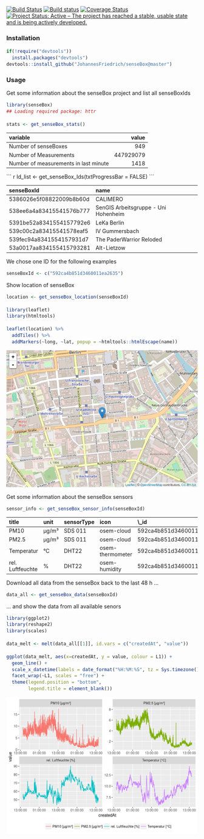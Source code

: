
<!-- README.md is generated from README.Rmd. Please edit that file -->
[![Build Status](https://travis-ci.org/JohannesFriedrich/senseBox.svg?branch=master)](https://travis-ci.org/JohannesFriedrich/senseBox) [![Build status](https://ci.appveyor.com/api/projects/status/oljck059k9io6qe7/branch/master?svg=true)](https://ci.appveyor.com/project/JohannesFriedrich/sensebox/branch/master) [![Coverage Status](https://codecov.io/gh/JohannesFriedrich/senseBox/branch/master/graph/badge.svg)](https://codecov.io/gh/JohannesFriedrich/senseBox) [![Project Status: Active – The project has reached a stable, usable state and is being actively developed.](http://www.repostatus.org/badges/latest/active.svg)](http://www.repostatus.org/#active)

### Installation

``` r
if(!require("devtools"))
  install.packages("devtools")
devtools::install_github("JohannesFriedrich/senseBox@master")
```

### Usage

Get some information about the senseBox project and list all senseBoxIds

``` r
library(senseBox)
## Loading required package: httr

stats <- get_senseBox_stats()
```

<table>
<thead>
<tr>
<th style="text-align:left;">
variable
</th>
<th style="text-align:right;">
value
</th>
</tr>
</thead>
<tbody>
<tr>
<td style="text-align:left;">
Number of senseBoxes
</td>
<td style="text-align:right;">
949
</td>
</tr>
<tr>
<td style="text-align:left;">
Number of Measurements
</td>
<td style="text-align:right;">
447929079
</td>
</tr>
<tr>
<td style="text-align:left;">
Number of measurements in last minute
</td>
<td style="text-align:right;">
1418
</td>
</tr>
</tbody>
</table>
``` r
Id_list <- get_senseBox_Ids(txtProgressBar = FALSE)
```

<table>
<thead>
<tr>
<th style="text-align:left;">
senseBoxId
</th>
<th style="text-align:left;">
name
</th>
</tr>
</thead>
<tbody>
<tr>
<td style="text-align:left;">
5386026e5f08822009b8b60d
</td>
<td style="text-align:left;">
CALIMERO
</td>
</tr>
<tr>
<td style="text-align:left;">
538ee6a4a83415541576b777
</td>
<td style="text-align:left;">
SenGIS Arbeitsgruppe - Uni Hohenheim
</td>
</tr>
<tr>
<td style="text-align:left;">
5391be52a8341554157792e6
</td>
<td style="text-align:left;">
LeKa Berlin
</td>
</tr>
<tr>
<td style="text-align:left;">
539c00c2a83415541578eaf5
</td>
<td style="text-align:left;">
IV Gummersbach
</td>
</tr>
<tr>
<td style="text-align:left;">
539fec94a8341554157931d7
</td>
<td style="text-align:left;">
The PaderWarrior Reloded
</td>
</tr>
<tr>
<td style="text-align:left;">
53a0017aa834155415793281
</td>
<td style="text-align:left;">
Alt-Lietzow
</td>
</tr>
</tbody>
</table>
We chose one ID for the following examples

``` r
senseBoxId <- c("592ca4b851d3460011ea2635")
```

Show location of senseBox

``` r
location <- get_senseBox_location(senseBoxId)

library(leaflet)
library(htmltools)

leaflet(location) %>%
  addTiles() %>%  
  addMarkers(~long, ~lat, popup = ~htmltools::htmlEscape(name))
```

<img src="README_figs/README-plot_location-1.png" width="672" />

Get some information about the senseBox sensors

``` r
sensor_info <- get_senseBox_sensor_info(senseBoxId)
```

<table>
<thead>
<tr>
<th style="text-align:left;">
title
</th>
<th style="text-align:left;">
unit
</th>
<th style="text-align:left;">
sensorType
</th>
<th style="text-align:left;">
icon
</th>
<th style="text-align:left;">
\_id
</th>
</tr>
</thead>
<tbody>
<tr>
<td style="text-align:left;">
PM10
</td>
<td style="text-align:left;">
µg/m³
</td>
<td style="text-align:left;">
SDS 011
</td>
<td style="text-align:left;">
osem-cloud
</td>
<td style="text-align:left;">
592ca4b851d3460011ea2636
</td>
</tr>
<tr>
<td style="text-align:left;">
PM2.5
</td>
<td style="text-align:left;">
µg/m³
</td>
<td style="text-align:left;">
SDS 011
</td>
<td style="text-align:left;">
osem-cloud
</td>
<td style="text-align:left;">
592ca4b851d3460011ea2637
</td>
</tr>
<tr>
<td style="text-align:left;">
Temperatur
</td>
<td style="text-align:left;">
°C
</td>
<td style="text-align:left;">
DHT22
</td>
<td style="text-align:left;">
osem-thermometer
</td>
<td style="text-align:left;">
592ca4b851d3460011ea2638
</td>
</tr>
<tr>
<td style="text-align:left;">
rel. Luftfeuchte
</td>
<td style="text-align:left;">
%
</td>
<td style="text-align:left;">
DHT22
</td>
<td style="text-align:left;">
osem-humidity
</td>
<td style="text-align:left;">
592ca4b851d3460011ea2639
</td>
</tr>
</tbody>
</table>
Download all data from the senseBox back to the last 48 h ...

``` r
data_all <- get_senseBox_data(senseBoxId)
```

... and show the data from all available senors

``` r
library(ggplot2)
library(reshape2)
library(scales)

data_melt <- melt(data_all[[1]], id.vars = c("createdAt", "value"))

ggplot(data_melt, aes(x=createdAt, y = value, colour = L1)) +
  geom_line() +
  scale_x_datetime(labels = date_format("%H:%M:%S", tz = Sys.timezone())) +
  facet_wrap(~L1, scales = "free") +
  theme(legend.position = "bottom",
        legend.title = element_blank())
```

<img src="README_figs/README-plot_sensor_data-1.png" width="672" />
